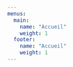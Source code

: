 ```yaml
---
menus:
  main:
    name: "Accueil"
    weight: 1
  footer:
    name: "Accueil"
    weight: 1
---
```

